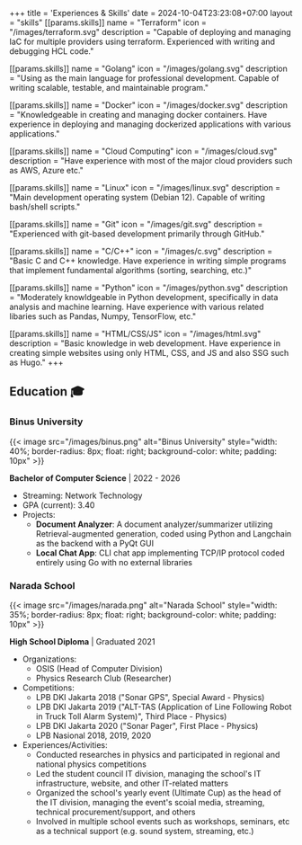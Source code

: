 +++
title = 'Experiences & Skills'
date = 2024-10-04T23:23:08+07:00
layout = "skills"
[[params.skills]]
name = "Terraform"
icon = "/images/terraform.svg"
description = "Capable of deploying and managing IaC for multiple providers using terraform. Experienced with writing and debugging HCL code."

[[params.skills]]
name = "Golang"
icon = "/images/golang.svg"
description = "Using as the main language for professional development. Capable of writing scalable, testable, and maintainable program."

[[params.skills]]
name = "Docker"
icon = "/images/docker.svg"
description = "Knowledgeable in creating and managing docker containers. Have experience in deploying and managing dockerized applications with various applications."

[[params.skills]]
name = "Cloud Computing"
icon = "/images/cloud.svg"
description = "Have experience with most of the major cloud providers such as AWS, Azure etc."

[[params.skills]]
name = "Linux"
icon = "/images/linux.svg"
description = "Main development operating system (Debian 12). Capable of writing bash/shell scripts."

[[params.skills]]
name = "Git"
icon = "/images/git.svg"
description = "Experienced with git-based development primarily through GitHub."

[[params.skills]]
name = "C/C++"
icon = "/images/c.svg"
description = "Basic C and C++ knowledge. Have experience in writing simple programs that implement fundamental algorithms (sorting, searching, etc.)"

[[params.skills]]
name = "Python"
icon = "/images/python.svg"
description = "Moderately knowldgeable in Python development, specifically in data analysis and machine learning. Have experience with various related libaries such as Pandas, Numpy, TensorFlow, etc."

[[params.skills]]
name = "HTML/CSS/JS"
icon = "/images/html.svg"
description = "Basic knowledge in web development. Have experience in creating simple websites using only HTML, CSS, and JS and also SSG such as Hugo."
+++
## **Education** 🎓

### **Binus University**

{{< image src="/images/binus.png" alt="Binus University" style="width: 40%; border-radius: 8px; float: right; background-color: white; padding: 10px" >}}

**Bachelor of Computer Science** | 2022 - 2026

- Streaming: Network Technology
- GPA (current): 3.40
- Projects:
  - **Document Analyzer**: A document analyzer/summarizer utilizing Retrieval-augmented generation, coded using Python and Langchain as the backend with a PyQt GUI
  - **Local Chat App**: CLI chat app implementing TCP/IP protocol coded entirely using Go with no external libraries

### **Narada School**

{{< image src="/images/narada.png" alt="Narada School" style="width: 35%; border-radius: 8px; float: right; background-color: white; padding: 10px" >}}

**High School Diploma** | Graduated 2021

- Organizations:
  - OSIS (Head of Computer Division)
  - Physics Research Club (Researcher)
- Competitions:
  - LPB DKI Jakarta 2018 ("Sonar GPS", Special Award - Physics)
  - LPB DKI Jakarta 2019 ("ALT-TAS (Application of Line Following Robot in Truck Toll Alarm System)", Third Place - Physics)
  - LPB DKI Jakarta 2020 ("Sonar Pager", First Place - Physics)
  - LPB Nasional 2018, 2019, 2020
- Experiences/Activities:
  - Conducted researches in physics and participated in regional and national physics competitions
  - Led the student council IT division, managing the school's IT infrastructure, website, and other IT-related matters
  - Organized the school's yearly event (Ultimate Cup) as the head of the IT division, managing the event's scoial media, streaming, technical procurement/support, and others
  - Involved in multiple school events such as workshops, seminars, etc as a technical support (e.g. sound system, streaming, etc.)

<!-- ## Professional Experience 💼 -->
<!---->
<!-- ### [Company/Organization Name] -->
<!---->
<!-- **[Position Title]** | [Start Date] - [End Date] -->
<!---->
<!-- - Developed [technology/project] using [tools/languages] -->
<!-- - Collaborated with [team size] team members to [achievement] -->
<!-- - Improved [metric/process] by [quantifiable result] -->
<!---->
<!-- ### [Company/Organization Name] -->
<!---->
<!-- **[Position Title]** | [Start Date] - [End Date] -->
<!---->
<!-- - [Responsibility/Achievement 1] -->
<!-- - [Responsibility/Achievement 2] -->
<!-- - [Responsibility/Achievement 3] -->
